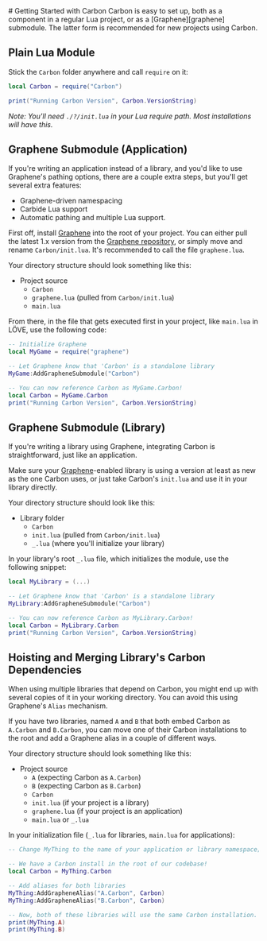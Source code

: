 <link rel="stylesheet" href="../style.css" type="text/css" />
# Getting Started with Carbon
Carbon is easy to set up, both as a component in a regular Lua project, or as a [Graphene][graphene] submodule. The latter form is recommended for new projects using Carbon.

## Plain Lua Module
Stick the `Carbon` folder anywhere and call `require` on it:

```lua
local Carbon = require("Carbon")

print("Running Carbon Version", Carbon.VersionString)
```

*Note: You'll need `./?/init.lua` in your Lua require path. Most installations will have this.*

## Graphene Submodule (Application)
If you're writing an application instead of a library, and you'd like to use Graphene's pathing options, there are a couple extra steps, but you'll get several extra features:
- Graphene-driven namespacing
- Carbide Lua support
- Automatic pathing and multiple Lua support.

First off, install [Graphene][graphene] into the root of your project. You can either pull the latest 1.x version from the [Graphene repository][graphene], or simply move and rename `Carbon/init.lua`. It's recommended to call the file `graphene.lua`.

Your directory structure should look something like this:

- Project source
	- `Carbon`
	- `graphene.lua` (pulled from `Carbon/init.lua`)
	- `main.lua`

From there, in the file that gets executed first in your project, like `main.lua` in LÖVE, use the following code:

```lua
-- Initialize Graphene
local MyGame = require("graphene")

-- Let Graphene know that 'Carbon' is a standalone library
MyGame:AddGrapheneSubmodule("Carbon")

-- You can now reference Carbon as MyGame.Carbon!
local Carbon = MyGame.Carbon
print("Running Carbon Version", Carbon.VersionString)
```

## Graphene Submodule (Library)
If you're writing a library using Graphene, integrating Carbon is straightforward, just like an application.

Make sure your [Graphene][graphene]-enabled library is using a version at least as new as the one Carbon uses, or just take Carbon's `init.lua` and use it in your library directly.

Your directory structure should look like this:

- Library folder
	- `Carbon`
	- `init.lua` (pulled from `Carbon/init.lua`)
	- `_.lua` (where you'll initialize your library)

In your library's root `_.lua` file, which initializes the module, use the following snippet:

```lua
local MyLibrary = (...)

-- Let Graphene know that 'Carbon' is a standalone library
MyLibrary:AddGrapheneSubmodule("Carbon")

-- You can now reference Carbon as MyLibrary.Carbon!
local Carbon = MyLibrary.Carbon
print("Running Carbon Version", Carbon.VersionString)
```

## Hoisting and Merging Library's Carbon Dependencies
When using multiple libraries that depend on Carbon, you might end up with several copies of it in your working directory. You can avoid this using Graphene's `Alias` mechanism.

If you have two libraries, named `A` and `B` that both embed Carbon as `A.Carbon` and `B.Carbon`, you can move one of their Carbon installations to the root and add a Graphene alias in a couple of different ways.

Your directory structure should look something like this:

- Project source
	- `A` (expecting Carbon as `A.Carbon`)
	- `B` (expecting Carbon as `B.Carbon`)
	- `Carbon`
	- `init.lua` (if your project is a library)
	- `graphene.lua` (if your project is an application)
	- `main.lua` or `_.lua`

In your initialization file (`_.lua` for libraries, `main.lua` for applications):

```lua
-- Change MyThing to the name of your application or library namespace; see above

-- We have a Carbon install in the root of our codebase!
local Carbon = MyThing.Carbon

-- Add aliases for both libraries
MyThing:AddGrapheneAlias("A.Carbon", Carbon)
MyThing:AddGrapheneAlias("B.Carbon", Carbon)

-- Now, both of these libraries will use the same Carbon installation.
print(MyThing.A)
print(MyThing.B)
```

[graphene]: https://github.com/lua-carbon/graphene